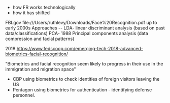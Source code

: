 - how FR works technologically
- how it has shifted

FBI.gov
file:///Users/ruthlevy/Downloads/Face%20Recognition.pdf
up to early 2000s
Approaches --
LDA- linear discriminant analysis (based on past data/classifications)
PCA- 1988 Principal components analysis (data compression and facial patterns)

  2018
  https://www.fedscoop.com/emerging-tech-2018-advanced-biometrics-facial-recognition/

  "Biometrics and facial recognition seem likely to progress in their use in the immigration and migration space"
  - CBP using biometrics to check identities of foreign visitors leaving the US
  - Pentagon using biometrics for authentication - identifying defense personnel. 
